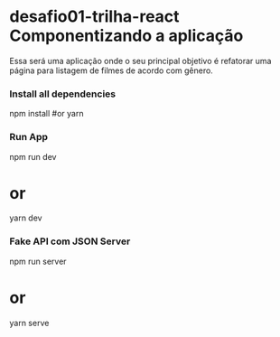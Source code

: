 # desafio01-trilha-react Componentizando a aplicação

Essa será uma aplicação onde o seu principal objetivo é refatorar uma página para listagem de filmes de acordo com gênero.

### Install all dependencies
npm install
#or
yarn 



### Run App
npm run dev
# or
yarn dev

### Fake API com JSON Server
npm run server
# or
yarn serve


